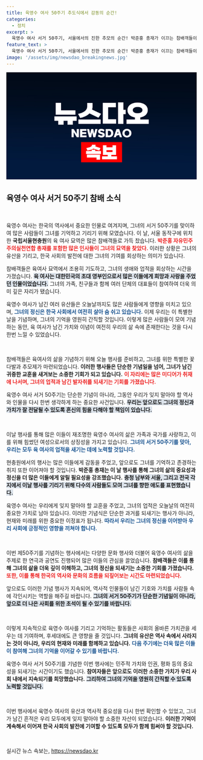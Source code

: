 ```yaml
---
title: 육영수 여사 50주기 추도식에서 감동의 순간!
categories:
  - 정치
excerpt: >
  육영수 여사 서거 50주기, 서울에서의 진한 추모의 순간! 박준홍 총재가 이끄는 참배객들이 함께한 감동적인 현장을 놓치지 마세요!
feature_text: >
  육영수 여사 서거 50주기, 서울에서의 진한 추모의 순간! 박준홍 총재가 이끄는 참배객들이 함께한 감동적인 현장을 놓치지 마세요!
image: '/assets/img/newsdao_breakingnews.jpg'
---
```


<p><img src="/assets/img/newsdao_breakingnews.jpg" alt="koreaapp 속보" /></p>

<h2 data-ke-size="size26">육영수 여사 서거 50주기 참배 소식</h2>

<p data-ke-size="size16">&nbsp;</p>

<p>육영수 여사는 한국의 역사에서 중요한 인물로 여겨지며, 그녀의 서거 50주기를 맞이하여 많은 사람들이 그녀를 기억하고 기리기 위해 모였습니다. 이 날, 서울 동작구에 위치한 <b>국립서울현충원</b>의 육 여사 묘역은 많은 참배객들로 가득 찼습니다. <b><span style="color: #ee2323;">박준홍 자유민주주의실천연합 총재를 포함한 많은 인사들이 그녀의 묘역을 찾았다.</span></b> 이러한 상황은 그녀의 유산을 기리고, 한국 사회의 발전에 대한 그녀의 기여를 회상하는 의미가 있습니다.</p>

<p>참배객들은 육여사 묘역에서 조용히 기도하고, 그녀의 생애와 업적을 회상하는 시간을 가졌습니다. <b><span style="background-color: #21538527;">육 여사는 대한민국의 초대 영부인으로서 많은 이들에게 희망과 사랑을 주었던 인물이었습니다.</span></b> 그녀의 가족, 친구들과 함께 여러 단체의 대표들이 참여하여 더욱 의미 깊은 자리가 됐습니다.</p>

<p>육영수 여사가 남긴 여러 유산들은 오늘날까지도 많은 사람들에게 영향을 미치고 있으며, <b><span style="color: #1a5490;">그녀의 정신은 한국 사회에서 여전히 살아 숨 쉬고 있습니다.</span></b> 이제 우리는 이 특별한 날을 기념하며, 그녀의 기억을 영원히 간직할 것입니다. 이렇게 많은 사람들이 모여 기념하는 동안, 육 여사가 남긴 가치와 이념이 여전히 우리의 삶 속에 존재한다는 것을 다시 한번 느낄 수 있었습니다.</p>

<p data-ke-size="size16">&nbsp;</p>

<p>참배객들은 육여사의 삶을 기념하기 위해 오늘 행사를 준비하고, 그녀를 위한 특별한 꽃다발과 추모제가 마련되었습니다. <b>이러한 행사들은 단순한 기념일을 넘어, 그녀가 남긴 귀중한 교훈을 새겨보는 소중한 기회가 되고 있습니다.</b> <b><span style="color: #ee2323;">이 자리에는 많은 미디어가 취재에 나서며, 그녀의 업적과 남긴 발자취를 되새기는 기회를 가졌습니다.</span></b></p>

<p>육영수 여사 서거 50주기는 단순한 기념이 아니라, 그동안 우리가 잊지 말아야 할 역사와 인물을 다시 한번 생각하게 하는 중요한 사건입니다. <b><span style="background-color: #21538527;">우리는 앞으로도 그녀의 정신과 가치가 잘 전달될 수 있도록 혼신의 힘을 다해야 할 책임이 있습니다.</span></b> </p>

<p data-ke-size="size16">&nbsp;</p>

<p>이날 행사를 통해 많은 이들이 재조명한 육영수 여사의 삶은 가족과 국가를 사랑하고, 이를 위해 힘썼던 여성으로서의 상징성을 가지고 있습니다. <b><span style="color: #1a5490;">그녀의 서거 50주기를 맞아, 우리는 모두 육 여사의 업적을 새기는 데에 노력할 것입니다.</span></b></p>

<p>현충원에서의 행사는 많은 이들에게 감동을 주었고, 앞으로도 그녀를 기억하고 존경하는 취지 또한 이어져야 할 것입니다. <b>박준홍 총재는 이 날 행사를 통해 그녀의 삶의 중요성과 정신을 더 많은 이들에게 알릴 필요성을 강조했습니다.</b> <b><span style="background-color: #21538527;">충청 남부와 서울, 그리고 전국 각지에서 이날 행사를 기리기 위해 다수의 사람들도 모여 그녀를 향한 애도를 표현했습니다.</span></b></p>

<p>육영수 여사는 우리에게 잊지 말아야 할 교훈을 주었고, 그녀의 업적은 오늘날의 여전히 중요한 가치로 남아 있습니다. 이러한 기념식은 단순한 과거를 되새기는 행사가 아니라, 현재와 미래를 위한 중요한 이정표가 됩니다. <b><span style="color: #1a5490;">따라서 우리는 그녀의 정신을 이어받아 우리 사회에 긍정적인 영향을 끼쳐야 합니다.</span></b></p>

<p data-ke-size="size16">&nbsp;</p>

<p>이번 제50주기를 기념하는 행사에서는 다양한 문화 행사와 더불어 육영수 여사의 삶을 주제로 한 연극과 공연도 진행되어 많은 이들의 관심을 끌었습니다. <b>참배객들은 이를 통해 그녀의 삶을 더욱 깊이 이해하고, 그녀의 정신을 되새기는 소중한 기회를 가졌습니다.</b> <b><span style="color: #ee2323;">또한, 이를 통해 한국의 역사와 문화의 흐름을 되짚어보는 시간도 마련되었습니다.</span></b></p>

<p>앞으로도 이러한 기념 행사가 지속되어, 역사적 인물들이 남긴 기호와 가치를 사람들 속에 각인시키는 역할을 해주길 바랍니다. <b><span style="background-color: #21538527;">그녀의 서거 50주기가 단순한 기념일이 아니라, 앞으로 더 나은 사회를 위한 초석이 될 수 있기를 바랍니다.</span></b> </p>

<p data-ke-size="size16">&nbsp;</p>

<p>이렇게 지속적으로 육영수 여사를 기리고 기억하는 활동들은 사회의 올바른 가치관을 세우는 데 기여하며, 후세대에도 큰 영향을 줄 것입니다. <b>그녀의 유산은 역사 속에서 사라지는 것이 아니라, 우리의 현재와 미래를 함께하고 있습니다.</b> <b><span style="color: #1a5490;">다음 주기에는 더욱 많은 이들이 참여해 그녀의 기억을 이어갈 수 있기를 바랍니다.</span></b> </p>

<p>육영수 여사 서거 50주기를 기념한 이번 행사에는 민주적 가치와 인권, 평화 등의 중요성을 되새기는 시간이기도 했습니다. <b>참여자들은 앞으로도 이러한 소중한 가치가 우리 사회 내에서 지속되기를 희망했습니다.</b> <b><span style="background-color: #21538527;">그리하여 그녀의 기억을 영원히 간직할 수 있도록 노력할 것입니다.</span></b></p>

<p data-ke-size="size16">&nbsp;</p>

<p>이번 행사에서 육영수 여사의 유산과 역사적 중요성을 다시 한번 확인할 수 있었고, 그녀가 남긴 흔적은 우리 모두에게 잊지 말아야 할 소중한 자산이 되었습니다. <b>이러한 기억이 계속해서 이어져 한국 사회의 발전에 기여할 수 있도록 모두가 함께 힘써야 할 것입니다.</b> </p>

<p data-ke-size="size16">&nbsp;</p>
실시간 뉴스 속보는, <a href="https://newsdao.kr" rel="dofollow">https://newsdao.kr</a>


